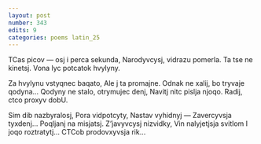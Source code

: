 ```yaml
---
layout: post
number: 343
edits: 9
categories: poems latin_25
---
```


TCas picov — osj i perca sekunda,
Narodyvcysj, vidrazu pomerla. 
Ta tse ne kinetsj.
Vona lyc potcatok hvylyny.

Za hvylynu vstyqnec baqato,
Ale j ta promajne.
Odnak ne xalij, bo tryvaje qodyna…
Qodyny ne stalo, otrymujec denj,
Navitj nitc pislja njoqo.
Radij, ctco proxyv dobU.

Sim dib nazbyralosj,
Pora vidpotcyty,
Nastav vyhidnyj —
Zavercyvsja tyxdenj…
Poqljanj na misjatsj.
Zʼjavyvcysj nizvidky,
Vin nalyjetjsja svitlom
I joqo roztratytj…
CTCob prodovxyvsja rik…
